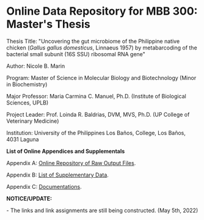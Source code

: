 <h1>Online Data Repository for MBB 300: Master's Thesis</h1>

<p>Thesis Title: "Uncovering the gut microbiome of the Philippine native chicken (<i>Gallus gallus domesticus</i>, Linnaeus 1957) by metabarcoding of the bacterial small subunit (16S SSU) ribosomal RNA gene"</p>

<p>Author: Nicole B. Marin</p>
<p>Program: Master of Science in Molecular Biology and Biotechnology (Minor in Biochemistry)</p>
<p>Major Professor: Maria Carmina C. Manuel, Ph.D. (Institute of Biological Sciences, UPLB)</p>
<p>Project Leader: Prof. Loinda R. Baldrias, DVM, MVS, Ph.D. (UP College of Veterinary Medicine)</p>
<p>Institution: University of the Philippines Los Baños, College, Los Baños, 4031 Laguna</p>

<p><b>List of Online Appendices and Supplementals</b></p>

<p>Appendix A: <a href="AppendixA">Online Repository of Raw Output Files</a>.</p>

<p>Appendix B: <a href="AppendixB">List of Supplementary Data</a>.</p>

<p>Appendix C: <a href="AppendixC">Documentations</a>.</p>

<b> NOTICE/UPDATE: </b>
<p> - The links and link assignments are still being constructed. (May 5th, 2022) </p>
